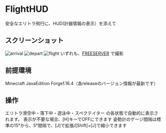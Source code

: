 # FlightHUD
安全なエリトラ飛行に、HUD(計器情報の表示）を添えて

## スクリーンショット
![arrival](https://user-images.githubusercontent.com/64903817/110193657-92436e00-7e78-11eb-9834-c45edfcceaba.png)
![depart](https://user-images.githubusercontent.com/64903817/110193659-93749b00-7e78-11eb-83db-84db68078d02.png)
![flight](https://user-images.githubusercontent.com/64903817/110193661-940d3180-7e78-11eb-8815-cfe7569d3f0b.png)
いずれも、[FREESERVER](https://freeserver.pro) で撮影

## 前提環境
Minecraft JavaEdition
Forge1.16.4（各releaseのバージョン情報が最新です）

## 操作
エリトラ滑空中・落下中・遊泳中・スペクテイター の各状態で自動的に表示されます。
表示が不要な場合、[H]キーでOFFにできます
姿勢計のゲージ間隔は標準の15°から、5°間隔で、[J]で拡張/[Shift]+[J]で縮小できます

